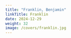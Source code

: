 ```yaml
---
title: "Franklin, Benjamin"
linkTitle: Franklin
date: 2024-12-29
weight: 32
image: /covers/franklin.jpg
---
```


